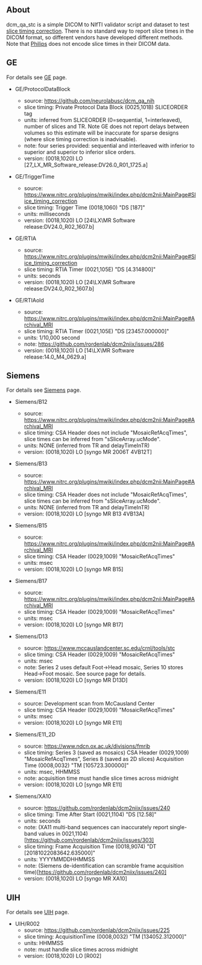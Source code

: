 
## About

dcm_qa_stc is a simple DICOM to NIfTI validator script and dataset to test [slice timing correction](https://www.mccauslandcenter.sc.edu/crnl/tools/stc). There is no standard way to report slice times in the DICOM format, so different vendors have developed different methods. Note that [Philips](https://github.com/rordenlab/dcm2niix/tree/master/Philips) does not encode slice times in their DICOM data.

## GE

For details see [GE](https://github.com/rordenlab/dcm2niix/tree/master/GE) page.

* GE/ProtocolDataBlock
  * source: https://github.com/neurolabusc/dcm_qa_nih
  * slice timing: Private Protocol Data Block (0025,101B) SLICEORDER tag
  * units: inferred from SLICEORDER (0=sequential, 1=interleaved), number of slices and TR. Note GE does not report delays between volumes so this estimate will be inaccurate for sparse designs (where slice timing correction is inadvisable).
  * note: four series provided: sequential and interleaved with inferior to superior and superior to inferior slice orders.
  * version: (0018,1020) LO [27_LX_MR_Software_release:DV26.0_R01_1725.a]

* GE/TriggerTime
  * source: https://www.nitrc.org/plugins/mwiki/index.php/dcm2nii:MainPage#Slice_timing_correction
  * slice timing: Trigger Time (0018,1060) "DS [187]"
  * units: milliseconds
  * version: (0018,1020) LO [24\LX\MR Software release:DV24.0_R02_1607.b]

* GE/RTIA
  * source: https://www.nitrc.org/plugins/mwiki/index.php/dcm2nii:MainPage#Slice_timing_correction
  * slice timing: RTIA Timer (0021,105E) "DS [4.314800]"
  * units: seconds
  * version: (0018,1020) LO [24\LX\MR Software release:DV24.0_R02_1607.b]

* GE/RTIAold
  * source: https://www.nitrc.org/plugins/mwiki/index.php/dcm2nii:MainPage#Archival_MRI
  * slice timing: RTIA Timer (0021,105E) "DS [23457.000000]"
  * units: 1/10,000 second
  * note: https://github.com/rordenlab/dcm2niix/issues/286
  * version: (0018,1020) LO [14\LX\MR Software release:14.0_M4_0629.a]

## Siemens

For details see [Siemens](https://github.com/rordenlab/dcm2niix/tree/master/Siemens) page.

* Siemens/B12
  * source: https://www.nitrc.org/plugins/mwiki/index.php/dcm2nii:MainPage#Archival_MRI
  * slice timing: CSA Header does not include "MosaicRefAcqTimes", slice times can be inferred from "sSliceArray.ucMode".
  * units: NONE (inferred from TR and delayTimeInTR)
  * version: (0018,1020) LO [syngo MR 2006T 4VB12T]

* Siemens/B13
  * source: https://www.nitrc.org/plugins/mwiki/index.php/dcm2nii:MainPage#Archival_MRI
  * slice timing: CSA Header does not include "MosaicRefAcqTimes", slice times can be inferred from "sSliceArray.ucMode".
  * units: NONE (inferred from TR and delayTimeInTR)
  * version: (0018,1020) LO [syngo MR B13 4VB13A]

* Siemens/B15
  * source: https://www.nitrc.org/plugins/mwiki/index.php/dcm2nii:MainPage#Archival_MRI
  * slice timing: CSA Header (0029,1009) "MosaicRefAcqTimes"
  * units: msec
  * version: (0018,1020) LO [syngo MR B15]

* Siemens/B17
  * source: https://www.nitrc.org/plugins/mwiki/index.php/dcm2nii:MainPage#Archival_MRI
  * slice timing: CSA Header (0029,1009) "MosaicRefAcqTimes"
  * units: msec
  * version: (0018,1020) LO [syngo MR B17]

* Siemens/D13
  * source: https://www.mccauslandcenter.sc.edu/crnl/tools/stc
  * slice timing: CSA Header (0029,1009) "MosaicRefAcqTimes"
  * units: msec
  * note: Series 2 uses default Foot->Head mosaic, Series 10 stores Head->Foot mosaic. See source page for details.
  * version: (0018,1020) LO [syngo MR D13D]

* Siemens/E11
  * source: Development scan from McCausland Center
  * slice timing: CSA Header (0029,1009) "MosaicRefAcqTimes"
  * units: msec
  * version: (0018,1020) LO [syngo MR E11]
  
* Siemens/E11_2D
  * source: https://www.ndcn.ox.ac.uk/divisions/fmrib
  * slice timing: Series 3 (saved as mosaics) CSA Header (0029,1009) "MosaicRefAcqTimes", Series 8 (saved as 2D slices) Acquisition Time (0008,0032) "TM [105723.300000]"
  * units: msec, HHMMSS
  * note: acquisition time must handle slice times across midnight
  * version: (0018,1020) LO [syngo MR E11]

* Siemens/XA10
  * source: https://github.com/rordenlab/dcm2niix/issues/240
  * slice timing: Time After Start (0021,1104) "DS [12.58]"
  * units: seconds
  * note: (XA11 multi-band sequences can inaccurately report single-band values in 0021,1104)[https://github.com/rordenlab/dcm2niix/issues/303]
  * slice timing: Frame Acquisition Time (0018,9074) "DT [20181022083642.635000]"
  * units: YYYYMMDDHHMMSS
  * note: (Siemens de-identification can scramble frame acquisition time)[https://github.com/rordenlab/dcm2niix/issues/240]
  * version: (0018,1020) LO [syngo MR XA10]

## UIH

For details see [UIH](https://github.com/rordenlab/dcm2niix/tree/master/UIH) page.

* UIH/R002
  * source: https://github.com/rordenlab/dcm2niix/issues/225
  * slice timing: AcquisitionTime (0008,0032) "TM [134052.312000]"
  * units: HHMMSS
  * note: must handle slice times across midnight
  * version: (0018,1020) LO [R002]
